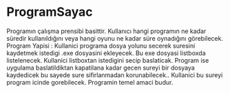 # ProgramSayac
Programın çalışma prensibi basittir. Kullanıcı hangi programın ne kadar süredir kullanıldığını veya hangi oyunu ne kadar süre oynadığını görebilecek.
Program Yapisi : Kullanici programa dosya yolunu secerek suresini kaydetmek istedigi .exe dosyasini ekleyecek. Bu exe dosyasi listboxda listelenecek. Kullanici listboxtan istedigini secip baslaticak. Program ise uygulama baslatildiktan kapatilana kadar gecen sureyi bir dosyaya kaydedicek bu sayede sure sifirlanmadan korunabilecek.. Kullanici bu sureyi program icinde gorebilecek. Programin temel amaci budur.
